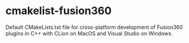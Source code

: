 # cmakelist-fusion360
Default CMakeLists.txt file for cross-platform development of Fusion360 plugins in C++ with CLion on MacOS and Visual Studio on Windows.
